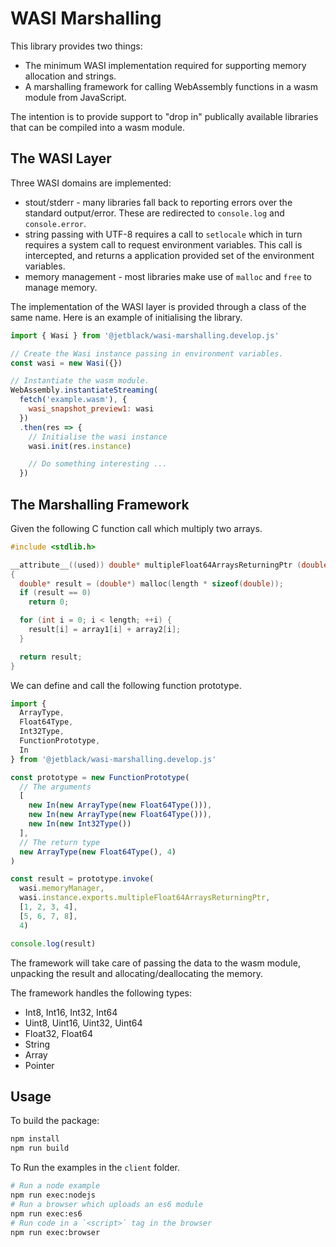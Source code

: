 # WASI Marshalling

This library provides two things:

* The minimum WASI implementation required for supporting  memory allocation
  and strings.
* A marshalling framework for calling WebAssembly functions in a wasm module
  from JavaScript.

The intention is to provide support to "drop in" publically available libraries
that can be compiled into a wasm module.

## The WASI Layer

Three WASI domains are implemented:

* stout/stderr - many libraries fall back to reporting errors over the standard
  output/error. These are redirected to `console.log` and `console.error`.
* string passing with UTF-8 requires a call to `setlocale` which in turn
  requires a system call to request environment variables. This call is
  intercepted, and returns a application provided set of the environment
  variables.
* memory management - most libraries make use of `malloc` and `free` to manage
  memory.

The implementation of the WASI layer is provided through a class of the
same name. Here is an example of initialising the library.

```javascript
import { Wasi } from '@jetblack/wasi-marshalling.develop.js'

// Create the Wasi instance passing in environment variables.
const wasi = new Wasi({})

// Instantiate the wasm module.
WebAssembly.instantiateStreaming(
  fetch('example.wasm'), {
    wasi_snapshot_preview1: wasi
  })
  .then(res => {
    // Initialise the wasi instance
    wasi.init(res.instance)

    // Do something interesting ...
  })
```

## The Marshalling Framework

Given the following C function call which multiply two arrays.

```C
#include <stdlib.h>

__attribute__((used)) double* multipleFloat64ArraysReturningPtr (double* array1, double* array2, int length)
{
  double* result = (double*) malloc(length * sizeof(double));
  if (result == 0)
    return 0;

  for (int i = 0; i < length; ++i) {
    result[i] = array1[i] + array2[i];
  }

  return result;
}
```

We can define and call the following function prototype.

```javascript
import {
  ArrayType,
  Float64Type,
  Int32Type,
  FunctionPrototype,
  In
} from '@jetblack/wasi-marshalling.develop.js'

const prototype = new FunctionPrototype(
  // The arguments
  [
    new In(new ArrayType(new Float64Type())),
    new In(new ArrayType(new Float64Type())),
    new In(new Int32Type())
  ],
  // The return type
  new ArrayType(new Float64Type(), 4)
)

const result = prototype.invoke(
  wasi.memoryManager,
  wasi.instance.exports.multipleFloat64ArraysReturningPtr,
  [1, 2, 3, 4],
  [5, 6, 7, 8],
  4)

console.log(result)
```

The framework will take care of passing the data to the wasm module,
unpacking the result and allocating/deallocating the memory.

The framework handles the following types:

* Int8, Int16, Int32, Int64
* Uint8, Uint16, Uint32, Uint64
* Float32, Float64
* String
* Array
* Pointer

## Usage

To build the package:

```bash
npm install
npm run build
```

To Run the examples in the `client` folder.

```bash
# Run a node example
npm run exec:nodejs
# Run a browser which uploads an es6 module
npm run exec:es6
# Run code in a `<script>` tag in the browser
npm run exec:browser
```
